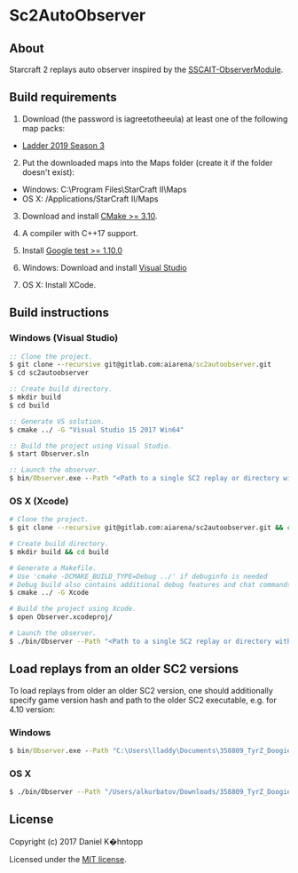 # Sc2AutoObserver

## About
Starcraft 2 replays auto observer inspired by the [SSCAIT-ObserverModule](https://github.com/Plankton555/SSCAIT-ObserverModule).

## Build requirements
1. Download (the password is iagreetotheeula) at least one of the following map packs:
  * [Ladder 2019 Season 3](http://blzdistsc2-a.akamaihd.net/MapPacks/Ladder2019Season3.zip)

2. Put the downloaded maps into the Maps folder (create it if the folder doesn't exist):
  * Windows: C:\Program Files\StarCraft II\Maps
  * OS X: /Applications/StarCraft II/Maps

3. Download and install [CMake >= 3.10](https://cmake.org/download/).

4. A compiler with C++17 support.

5. Install [Google test >= 1.10.0](https://github.com/google/googletest)

5. Windows: Download and install [Visual Studio](https://www.visualstudio.com/downloads/)

6. OS X: Install XCode.

## Build instructions

### Windows (Visual Studio)
```bat
:: Clone the project.
$ git clone --recursive git@gitlab.com:aiarena/sc2autoobserver.git
$ cd sc2autoobserver

:: Create build directory.
$ mkdir build
$ cd build

:: Generate VS solution.
$ cmake ../ -G "Visual Studio 15 2017 Win64"

:: Build the project using Visual Studio.
$ start Observer.sln

:: Launch the observer.
$ bin/Observer.exe --Path "<Path to a single SC2 replay or directory with replay files>" --Speed <Replay speed>`
```

### OS X (Xcode)
```bash
# Clone the project.
$ git clone --recursive git@gitlab.com:aiarena/sc2autoobserver.git && cd sc2autoobserve

# Create build directory.
$ mkdir build && cd build

# Generate a Makefile.
# Use 'cmake -DCMAKE_BUILD_TYPE=Debug ../' if debuginfo is needed
# Debug build also contains additional debug features and chat commands support.
$ cmake ../ -G Xcode

# Build the project using Xcode.
$ open Observer.xcodeproj/

# Launch the observer.
$ ./bin/Observer --Path "<Path to a single SC2 replay or directory with replay files>" --Speed <Replay speed>`
```

## Load replays from an older SC2 versions
To load replays from older an older SC2 version, one should additionally specify game version hash and path to the older SC2 executable, e.g. for 4.10 version:
### Windows
```bat
$ bin/Observer.exe --Path "C:\Users\lladdy\Documents\358809_TyrZ_DoogieHowitzer_IceandChromeLE.SC2Replay" -- -d "B89B5D6FA7CBF6452E721311BFBC6CB2" -e "D:\Battle.net\StarCraft II\Versions\Base75689\SC2.exe"
```
### OS X
```bash
$ ./bin/Observer --Path "/Users/alkurbatov/Downloads/358809_TyrZ_DoogieHowitzer_IceandChromeLE.SC2Replay" -- -d "B89B5D6FA7CBF6452E721311BFBC6CB2" -e "/Applications/StarCraft II/Versions/Base75689/SC2.app/Contents/MacOS/SC2"
```

## License
Copyright (c) 2017 Daniel K�hntopp

Licensed under the [MIT license](LICENSE).
